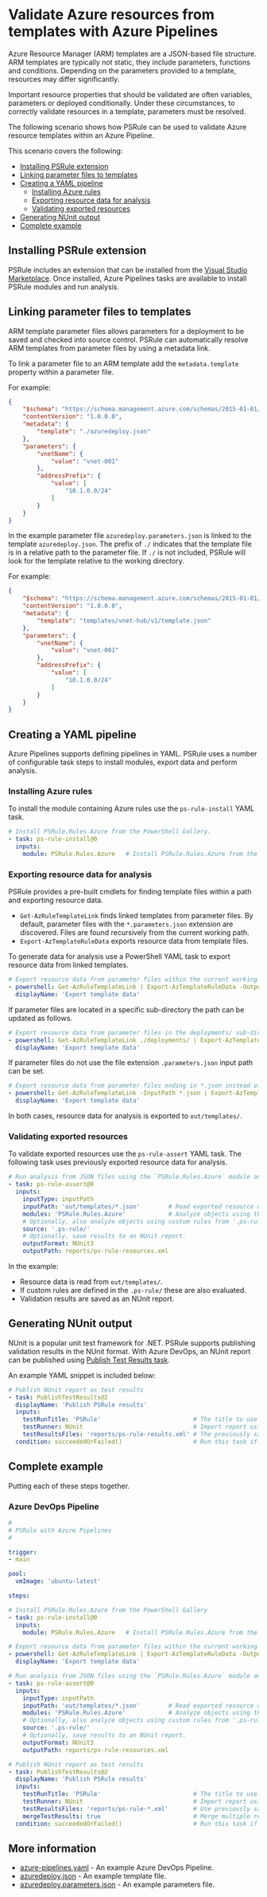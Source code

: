 # Validate Azure resources from templates with Azure Pipelines

Azure Resource Manager (ARM) templates are a JSON-based file structure.
ARM templates are typically not static, they include parameters, functions and conditions.
Depending on the parameters provided to a template, resources may differ significantly.

Important resource properties that should be validated are often variables, parameters or deployed conditionally.
Under these circumstances, to correctly validate resources in a template, parameters must be resolved.

The following scenario shows how PSRule can be used to validate Azure resource templates within an Azure Pipeline.

This scenario covers the following:

- [Installing PSRule extension](#installing-psrule-extension)
- [Linking parameter files to templates](#linking-parameter-files-to-templates)
- [Creating a YAML pipeline](#creating-a-yaml-pipeline)
  - [Installing Azure rules](#installing-azure-rules)
  - [Exporting resource data for analysis](#exporting-resource-data-for-analysis)
  - [Validating exported resources](#validating-exported-resources)
- [Generating NUnit output](#generating-nunit-output)
- [Complete example](#complete-example)

## Installing PSRule extension

PSRule includes an extension that can be installed from the [Visual Studio Marketplace][extension].
Once installed, Azure Pipelines tasks are available to install PSRule modules and run analysis.

## Linking parameter files to templates

ARM template parameter files allows parameters for a deployment to be saved and checked into source control.
PSRule can automatically resolve ARM templates from parameter files by using a metadata link.

To link a parameter file to an ARM template add the `metadata.template` property within a parameter file.

For example:

```json
{
    "$schema": "https://schema.management.azure.com/schemas/2015-01-01/deploymentParameters.json#",
    "contentVersion": "1.0.0.0",
    "metadata": {
        "template": "./azuredeploy.json"
    },
    "parameters": {
        "vnetName": {
            "value": "vnet-001"
        },
        "addressPrefix": {
            "value": [
                "10.1.0.0/24"
            ]
        }
    }
}
```

In the example parameter file `azuredeploy.parameters.json` is linked to the template `azuredeploy.json`.
The prefix of `./` indicates that the template file is in a relative path to the parameter file.
If `./` is not included, PSRule will look for the template relative to the working directory.

For example:

```json
{
    "$schema": "https://schema.management.azure.com/schemas/2015-01-01/deploymentParameters.json#",
    "contentVersion": "1.0.0.0",
    "metadata": {
        "template": "templates/vnet-hub/v1/template.json"
    },
    "parameters": {
        "vnetName": {
            "value": "vnet-001"
        },
        "addressPrefix": {
            "value": [
                "10.1.0.0/24"
            ]
        }
    }
}
```

## Creating a YAML pipeline

Azure Pipelines supports defining pipelines in YAML.
PSRule uses a number of configurable task steps to install modules, export data and perform analysis.

### Installing Azure rules

To install the module containing Azure rules use the `ps-rule-install` YAML task.

```yaml
# Install PSRule.Rules.Azure from the PowerShell Gallery.
- task: ps-rule-install@0
  inputs:
    module: PSRule.Rules.Azure   # Install PSRule.Rules.Azure from the PowerShell Gallery.
```

### Exporting resource data for analysis

PSRule provides a pre-built cmdlets for finding template files within a path and exporting resource data.

- `Get-AzRuleTemplateLink` finds linked templates from parameter files.
By default, parameter files with the `*.parameters.json` extension are discovered.
Files are found recursively from the current working path.
- `Export-AzTemplateRuleData` exports resource data from template files.

To generate data for analysis use a PowerShell YAML task to export resource data from linked templates.

```yaml
# Export resource data from parameter files within the current working directory.
- powershell: Get-AzRuleTemplateLink | Export-AzTemplateRuleData -OutputPath out/templates/;
  displayName: 'Export template data'
```

If parameter files are located in a specific sub-directory the path can be updated as follows.

```yaml
# Export resource data from parameter files in the deployments/ sub-directory.
- powershell: Get-AzRuleTemplateLink ./deployments/ | Export-AzTemplateRuleData -OutputPath out/templates/;
  displayName: 'Export template data'
```

If parameter files do not use the file extension `.parameters.json` input path can be set.

```yaml
# Export resource data from parameter files ending in *.json instead of default *.parameters.json.
- powershell: Get-AzRuleTemplateLink -InputPath *.json | Export-AzTemplateRuleData -OutputPath out/templates/;
  displayName: 'Export template data'
```

In both cases, resource data for analysis is exported to `out/templates/`.

### Validating exported resources

To validate exported resources use the `ps-rule-assert` YAML task.
The following task uses previously exported resource data for analysis.

```yaml
# Run analysis from JSON files using the `PSRule.Rules.Azure` module and custom rules from `.ps-rule/`.
- task: ps-rule-assert@0
  inputs:
    inputType: inputPath
    inputPath: 'out/templates/*.json'        # Read exported resource data from 'out/templates/'.
    modules: 'PSRule.Rules.Azure'            # Analyze objects using the rules within the PSRule.Rules.Azure PowerShell module.
    # Optionally, also analyze objects using custom rules from '.ps-rule/'.
    source: '.ps-rule/'
    # Optionally, save results to an NUnit report.
    outputFormat: NUnit3
    outputPath: reports/ps-rule-resources.xml
```

In the example:

- Resource data is read from `out/templates/`.
- If custom rules are defined in the `.ps-rule/` these are also evaluated.
- Validation results are saved as an NUnit report.

## Generating NUnit output

NUnit is a popular unit test framework for .NET.
PSRule supports publishing validation results in the NUnit format.
With Azure DevOps, an NUnit report can be published using [Publish Test Results task][publish-test-results].

An example YAML snippet is included below:

```yaml
# Publish NUnit report as test results
- task: PublishTestResults@2
  displayName: 'Publish PSRule results'
  inputs:
    testRunTitle: 'PSRule'                          # The title to use for the test run.
    testRunner: NUnit                               # Import report using the NUnit format.
    testResultsFiles: 'reports/ps-rule-results.xml' # The previously saved NUnit report.
  condition: succeededOrFailed()                    # Run this task if previous steps succeeded of failed.
```

## Complete example

Putting each of these steps together.

### Azure DevOps Pipeline

```yaml
#
# PSRule with Azure Pipelines
#

trigger:
- main

pool:
  vmImage: 'ubuntu-latest'

steps:

# Install PSRule.Rules.Azure from the PowerShell Gallery
- task: ps-rule-install@0
  inputs:
    module: PSRule.Rules.Azure   # Install PSRule.Rules.Azure from the PowerShell Gallery.

# Export resource data from parameter files within the current working directory.
- powershell: Get-AzRuleTemplateLink | Export-AzTemplateRuleData -OutputPath out/templates/;
  displayName: 'Export template data'

# Run analysis from JSON files using the `PSRule.Rules.Azure` module and custom rules from `.ps-rule/`.
- task: ps-rule-assert@0
  inputs:
    inputType: inputPath
    inputPath: 'out/templates/*.json'        # Read exported resource data from 'out/templates/'.
    modules: 'PSRule.Rules.Azure'            # Analyze objects using the rules within the PSRule.Rules.Azure PowerShell module.
    # Optionally, also analyze objects using custom rules from '.ps-rule/'.
    source: '.ps-rule/'
    # Optionally, save results to an NUnit report.
    outputFormat: NUnit3
    outputPath: reports/ps-rule-resources.xml

# Publish NUnit report as test results
- task: PublishTestResults@2
  displayName: 'Publish PSRule results'
  inputs:
    testRunTitle: 'PSRule'                          # The title to use for the test run.
    testRunner: NUnit                               # Import report using the NUnit format.
    testResultsFiles: 'reports/ps-rule-*.xml'       # Use previously saved NUnit reports.
    mergeTestResults: true                          # Merge multiple reports.
  condition: succeededOrFailed()                    # Run this task if previous steps succeeded of failed.

```

## More information

- [azure-pipelines.yaml](azure-pipelines.yaml) - An example Azure DevOps Pipeline.
- [azuredeploy.json](azuredeploy.json) - An example template file.
- [azuredeploy.parameters.json](azuredeploy.parameters.json) - An example parameters file.

[publish-test-results]: https://docs.microsoft.com/en-us/azure/devops/pipelines/tasks/test/publish-test-results
[extension]: https://marketplace.visualstudio.com/items?itemName=bewhite.ps-rule

